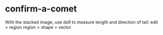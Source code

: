 # confirm-a-comet

With the stacked image, use ds9 to measure length and direction of tail:
edit > region
region > shape > vector
